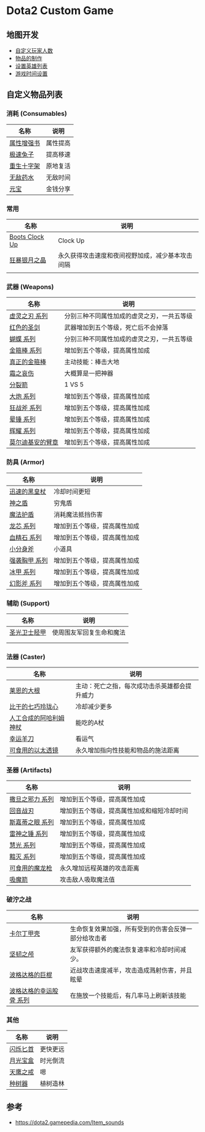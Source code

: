 # Dota2 Custom Game







## 地图开发

- [自定义玩家人数](Learn/自定义玩家人数.md)
- [物品的制作](Learn/物品的制作.md)
- [设置英雄列表](Learn/设置英雄列表.md)
- [游戏时间设置](Learn/游戏时间设置.md)



## 自定义物品列表



### 消耗 (Consumables)

| 名称                                               | 说明     |
| -------------------------------------------------- | -------- |
| [属性增强书](Item/books_of_stats/README.md)        | 属性提高 |
| [极速兔子](Item/speed_rabbit/README.md)            | 提高移速 |
| [重生十字架](Item/mjz_reincarnate_stone/README.md) | 原地复活 |
| [无敌药水](Item/mjz_invincible_potion/README.md)   | 无敌时间 |
| [元宝](Item/mjz_chinese_gold/README.md)            | 金钱分享 |



### 常用

| 名称                                                | 说明                                             |
| --------------------------------------------------- | ------------------------------------------------ |
| [Boots Clock Up](Item/mjz_boots_clock_up/README.md) | Clock Up                                         |
| [狂暴银月之晶](Item/mjz_rage_moon_shard/README.md)  | 永久获得攻击速度和夜间视野加成，减少基本攻击间隔 |
|                                                     |                                                  |



### 武器 (Weapons)

| 名称                                                | 说明                                       |
| --------------------------------------------------- | ------------------------------------------ |
| [虚灵之刃 系列](Item/mjz_ethereal_blade/README.md)  | 分别三种不同属性加成的虚灵之刃，一共五等级 |
| [红色的圣剑](Item/red_divine_rapier/README.md)      | 武器增加到五个等级，死亡后不会掉落         |
| [蝴蝶 系列](Item/mjz_butterfly/README.md)           | 分别三种不同属性加成的虚灵之刃，一共五等级 |
| [金箍棒 系列](Item/mjz_monkey_king_bar/README.md)   | 增加到五个等级，提高属性加成               |
| [真正的金箍棒](Item/real_monkey_king_bar/README.md) | 主动技能：棒击大地                         |
| [霜之哀伤](Item/mjz_frostmourne/README.md)          | 大概算是一把神器                           |
| [分裂箭](Item/split_shot/README.md)                 | 1 VS 5                                     |
| [大炮 系列](Item/mjz_daedalus/README.md)            | 增加到五个等级，提高属性加成               |
| [狂战斧 系列](Item/mjz_battlefury/README.md)        | 增加到五个等级，提高属性加成               |
| [晕锤 系列](Item/mjz_basher/README.md)              | 增加到五个等级，提高属性加成               |
| [辉耀 系列](Item/mjz_radiance/README.md)            | 增加到五个等级，提高属性加成               |
| [莫尔迪基安的臂章](Item/mjz_armlet/README.md)       | 增加到五个等级，提高属性加成               |



### 防具 (Armor)

| 名称                                                 | 说明                         |
| ---------------------------------------------------- | ---------------------------- |
| [迅速的黑皇杖](Item/black_king_bar_faster/README.md) | 冷却时间更短                 |
| [神之盾](Item/god_shield/README.md)                  | 穷鬼盾                       |
| [魔法护盾](Item/mana_shield/README.md)               | 消耗魔法抵挡伤害             |
| [龙芯 系列](Item/mjz_heart/README.md)                | 增加到五个等级，提高属性加成 |
| [血精石 系列](Item/mjz_bloodstone/README.md)         | 增加到五个等级，提高属性加成 |
| [小分身斧](Item/mjz_little_manta/README.md)          | 小道具                       |
| [强袭胸甲 系列](Item/mjz_assault/README.md)          | 增加到五个等级，提高属性加成 |
| [冰甲 系列](Item/mjz_shivas_guard/README.md)         | 增加到五个等级，提高属性加成 |
| [幻影斧 系列](Item/mjz_manta/README.md)              | 增加到五个等级，提高属性加成 |



### 辅助 (Support)

| 名称                                                         | 说明                     |
| ------------------------------------------------------------ | ------------------------ |
| [圣光卫士胫甲](Item/mjz_guardian_greaves_holy_light/README.md) | 使周围友军回复生命和魔法 |
|                                                              |                          |
|                                                              |                          |



### 法器 (Caster)

| 名称                                                         | 说明                                         |
| ------------------------------------------------------------ | -------------------------------------------- |
| [莱恩的大根](Item/mjz_dagon/README.md)                       | 主动：死亡之指，每次成功击杀英雄都会提升威力 |
| [比干的七巧玲珑心](Item/bigan_octarine_core/README.md)       | 冷却减少更多                                 |
| [人工合成的阿哈利姆神杖](Item/aghanim's_scepter_synth/README.md) | 能吃的A杖                                    |
| [幸运羊刀](Item/mjz_luck_sheepstick/README.md)               | 看运气                                       |
| [可食用的以太透镜](Item/mjz_aether_lens/README.md)           | 永久增加指向性技能和物品的施法距离           |



### 圣器 (Artifacts)

| 名称                                              | 说明                                       |
| ------------------------------------------------- | ------------------------------------------ |
| [撒旦之邪力 系列](Item/mjz_satanic/README.md)     | 增加到五个等级，提高属性加成               |
| [回音战刃](Item/echo_sabre/README.md)             | 增加到五个等级，提高属性加成和缩短冷却时间 |
| [斯嘉蒂之眼 系列](Item/mjz_skadi/README.md)       | 增加到五个等级，提高属性加成               |
| [雷神之锤 系列](Item/mjz_mjollnir/README.md)      | 增加到五个等级，提高属性加成               |
| [慧光 系列](Item/mjz_kaya/README.md)              | 增加到五个等级，提高属性加成               |
| [黯灭 系列](Item/mjz_desolator/README.md)         | 增加到五个等级，提高属性加成               |
| [可食用的魔龙枪](Item/mjz_dragon_lance/README.md) | 永久增加远程英雄的攻击距离                 |
| [吸魔箭](Item/mjz_mana_staff/README.md)           | 攻击敌人吸取魔法值                         |



### 破泞之战

| 名称                                                         | 说明                                                 |
| ------------------------------------------------------------ | ---------------------------------------------------- |
| [卡尔丁甲壳](Item/mjz_carapace_of_qaldin/README.md)          | 生命恢复效果加强，所有受到的伤害会反弹一部分给攻击者 |
| [坚韧之颅](Item/mjz_preserved_skull/README.md)               | 友军获得额外的魔法恢复速率和冷却时间减少。           |
| [波格达格的巨棍](Item/mjz_bogduggs_cudgel/README.md)         | 近战攻击速度减半，攻击造成溅射伤害，并且眩晕         |
| [波格达格的幸运股骨 系列](Item/mjz_bogduggs_lucky_femur/README.md) | 在施放一个技能后，有几率马上刷新该技能               |



### 其他

| 名称                                              | 说明     |
| ------------------------------------------------- | -------- |
| [闪烁匕首](Item/blink_dagger/README.md)           | 更快更远 |
| [月光宝盒](Item/moonlight_treasure_box/README.md) | 时光倒流 |
| [天鹰之戒](Item/ring_of_aquila/README.md)         | 嗯       |
| [种树器](Item/branches_machine/README.md)         | 植树造林 |





## 参考

- https://dota2.gamepedia.com/Item_sounds
